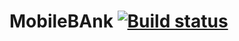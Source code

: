 # MobileBAnk  [![Build status](https://ci.appveyor.com/api/projects/status/yg5s7feu2o10rfcu/branch/main?svg=true)](https://ci.appveyor.com/project/ElenaBairamova/mobilebank/branch/main)
